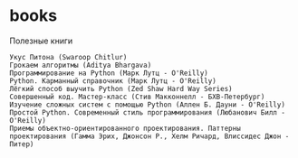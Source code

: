 # books

Полезные книги
  
    Укус Питона (Swaroop Chitlur)
    Грокаем алгоритмы (Aditya Bhargava)
    Программирование на Python (Марк Лутц - O'Reilly)
    Python. Карманный справочник (Марк Лутц - O'Reilly)
    Лёгкий способ выучить Python (Zed Shaw Hard Way Series)
    Совершенный код. Мастер-класс (Стив Макконнелл - БХВ-Петербург)
    Изучение сложных систем с помощью Python (Аллен Б. Дауни - O'Reilly)
    Простой Python. Современный стиль программирования (Любанович Билл - O'Reilly)
    Приемы объектно-ориентированного проектирования. Паттерны проектирования (Гамма Эрих, Джонсон Р., Хелм Ричард, Влиссидес Джон - Питер)
    
